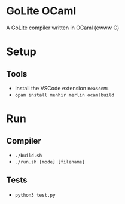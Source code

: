 # GoLite OCaml
A GoLite compiler written in OCaml (ewww C)

# Setup
## Tools
* Install the VSCode extension `ReasonML`
* `opam install menhir merlin ocamlbuild`
# Run
## Compiler
* `./build.sh` 
* `./run.sh [mode] [filename]`
## Tests
* `python3 test.py`
